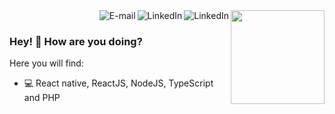 
<a alt="Need a website, e-commerce or app?" href="https://virtualmake.net/">
<img align="right" src="https://virtualmake.net/wp-content/uploads/2019/01/LogoVirtualMake-Gradiente-1024x1024.png" width="150"/></a>

<a href="https://github.com/VictorhMalheiro/">
<img align="right" alt="LinkedIn" src="https://img.shields.io/github/followers/VictorhMalheiro?label=Follow%20me&style=social"/>
</a>

<a href="https://www.linkedin.com/in/victormalheiro/">
<img align="right" alt="LinkedIn" src="https://img.shields.io/badge/Linkedin-Follow-blue"/>
</a>

<a href="mailto:victorhugbarretos@gmail.com">
<img align="right" alt="E-mail" src="https://img.shields.io/badge/-How%20to%20reach%20me-green"/>
</a>

<br/>


### Hey! 👋 How are you doing?
Here you will find:
- 💻 React native, ReactJS, NodeJS, TypeScript and PHP
